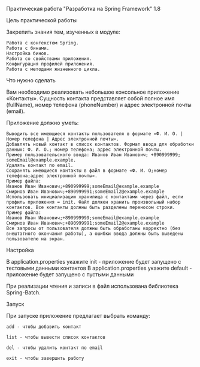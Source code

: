 Практическая работа "Разработка на Spring Framework" 1.8

Цель практической работы

Закрепить знания тем, изученных в модуле:

    Работа с контекстом Spring.
    Работа с бинами.
    Настройка бинов.
    Работа со свойствами приложения.
    Конфигурация профилей приложения.
    Работа с методами жизненного цикла.


Что нужно сделать

Вам необходимо реализовать небольшое консольное приложение «Контакты». Сущность контакта представляет собой полное имя (fullName), номер телефона (phoneNumber) и адрес электронной почты (email).

Приложение должно уметь:

    Выводить все имеющиеся контакты пользователя в формате «Ф. И. О. | Номер телефона | Адрес электронной почты».
    Добавлять новый контакт в список контактов. Формат ввода для обработки данных: Ф. И. О.; номер телефона; адрес электронной почты.
    Пример пользовательского ввода: Иванов Иван Иванович; +890999999; someEmail@example.example.
    Удалять контакт по email.
    Сохранять имеющиеся контакты в файл в формате «Ф. И. О;номер телефона;адрес электронной почты».
    Пример файла:
    Иванов Иван Иванович;+890999999;someEmail@example.example
    Смирнов Иван Иванович;+890999991;someEmail2@example.example
    Использовать инициализацию хранилища с контактами через файл, если профиль приложения = init. Файл должен хранить произвольный набор контактов. Все контакты должны быть разделены переносом строки.
    Пример файла:
    Иванов Иван Иванович;+890999999;someEmail@example.example
    Смирнов Иван Иванович;+890999991;someEmail2@example.example
    Все запросы от пользователя должны быть обработаны корректно (без внештатного окончания работы), а ошибки ввода должны быть выведены пользователю на экран.

Настройка

  В application.properties укажите init - приложение будет запущено с тестовыми данными контактов
  В application.properties укажите default - приложение будет запущено с пустыми данными

При реализации чтения и записи в файл использована библиотека Spring-Batch.


Запуск
 
  При запуске приложение предлагает выбрать команду:

    add - чтобы добавить контакт

    list - чтобы вывести список контактов

    del - чтобы удалить контакт по email

    exit - чтобы завершить работу

